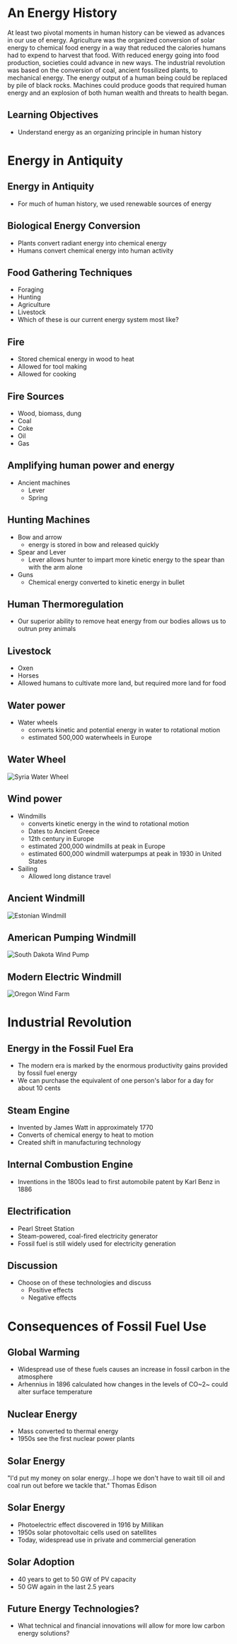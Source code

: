 # An Energy History

At least two pivotal moments in human history can be viewed as advances in our use of energy.
Agriculture was the organized conversion of solar energy to chemical food energy in a way that reduced the calories humans had to expend to harvest that food.
With reduced energy going into food production, societies could advance in new ways.
The industrial revolution was based on the conversion of coal, ancient fossilized plants, to mechanical energy.
The energy output of a human being could be replaced by pile of black rocks.
Machines could produce goods that required human energy and an explosion of both human wealth and threats to health began.

## Learning Objectives

- Understand energy as an organizing principle in human history


# Energy in Antiquity

## Energy in Antiquity

- For much of human history, we used renewable sources of energy


## Biological Energy Conversion
- Plants convert radiant energy into chemical energy
- Humans convert chemical energy into human activity

<!-- - We essentially burn food in our bodies -->
<!-- - since all fossil fuel comes from plants, it is essentially solar -->

## Food Gathering Techniques
- Foraging
- Hunting
- Agriculture
- Livestock
- Which of these is our current energy system most like?

<!--
- how can you see each of these in terms of energy?
- can we think of energy impacts of our modern food system?
-->

## Fire
- Stored chemical energy in wood to heat
- Allowed for tool making
- Allowed for cooking

<!--
- Richard Wrangham, primatologist argues that:
- cooking saves energy in digestion
-->

## Fire Sources
- Wood, biomass, dung
- Coal
- Coke
- Oil
- Gas


## Amplifying human power and energy
- Ancient machines
    - Lever
    - Spring


## Hunting Machines
- Bow and arrow
    - energy is stored in bow and released quickly
- Spear and Lever
    - Lever allows hunter to impart more kinetic energy to the spear
      than with the arm alone
- Guns
    - Chemical energy converted to kinetic energy in bullet

<!--
- this advantage lead to higher energy input in human diets
-->

## Human Thermoregulation
- Our superior ability to remove heat energy from our bodies allows us
  to outrun prey animals


## Livestock
- Oxen
- Horses
- Allowed humans to cultivate more land, but required more land for food


## Water power
- Water wheels
    - converts kinetic and potential energy in water to rotational
      motion
    - estimated 500,000 waterwheels in Europe

## Water Wheel
![Syria Water Wheel](./figures/syrian-water-wheel.jpg)


## Wind power
- Windmills
    - converts kinetic energy in the wind to rotational motion
    - Dates to Ancient Greece
    - 12th century in Europe
    - estimated 200,000 windmills at peak in Europe
    - estimated 600,000 windmill waterpumps at peak in 1930 in United States
- Sailing
    - Allowed long distance travel

<!--
- transatlantic voyages made possible by windpower
- these first energy sources were renewable
- population in 1930 was about 122 million so about 200 persons per
  windmill
-->

## Ancient Windmill
![Estonian Windmill](./figures/estonian-windmill.jpg)

## American Pumping Windmill
![South Dakota Wind Pump](./figures/south-dakota-windpump.jpg)

## Modern Electric Windmill
![Oregon Wind Farm](./figures/shepherds-flat-wind-farm.jpg)


# Industrial Revolution

## Energy in the Fossil Fuel Era

- The modern era is marked by the enormous productivity gains provided
    by fossil fuel energy
- We can purchase the equivalent of one person's labor for a day for about 10 cents

## Steam Engine
- Invented by James Watt in approximately 1770
- Converts of chemical energy to heat to motion
- Created shift in manufacturing technology

## Internal Combustion Engine
- Inventions in the 1800s lead to first automobile patent by Karl Benz
  in 1886


## Electrification

- Pearl Street Station
- Steam-powered, coal-fired electricity generator
- Fossil fuel is still widely used for electricity generation


## Discussion

- Choose on of these technologies and discuss
    - Positive effects
    - Negative effects





# Consequences of Fossil Fuel Use

## Global Warming
- Widespread use of these fuels causes an increase in fossil carbon in
  the atmosphere
- Arhennius in 1896 calculated how changes in the levels of CO~2~ could
  alter surface temperature


<!--
- what is beyond dispute
- what is still under debate
-->

## Nuclear Energy
- Mass converted to thermal energy
- 1950s see the first nuclear power plants

<!--
- still the same concept
- heat is used to boil water and power a turbine
-->

## Solar Energy
"I'd put my money on solar energy...I hope we don't have to wait till oil
and coal run out before we tackle that." Thomas Edison

## Solar Energy
- Photoelectric effect discovered in 1916 by Millikan
- 1950s solar photovoltaic cells used on satellites
- Today, widespread use in private and commercial generation

## Solar Adoption
- 40 years to get to 50 GW of PV capacity
- 50 GW again in the last 2.5 years

## Future Energy Technologies?
- What technical and financial innovations will allow for more low
  carbon energy solutions?

<!--
- science-fiction time! name an invention, no matter how outlandish,
  that could impact or eliminate an energy use today.
    - efficient teleportation would eliminate car trips
    - hologram teleconferencing
    - 3D printing eliminates shipping
-->

<!--
- next time, energy physics, math, estimations
-->

